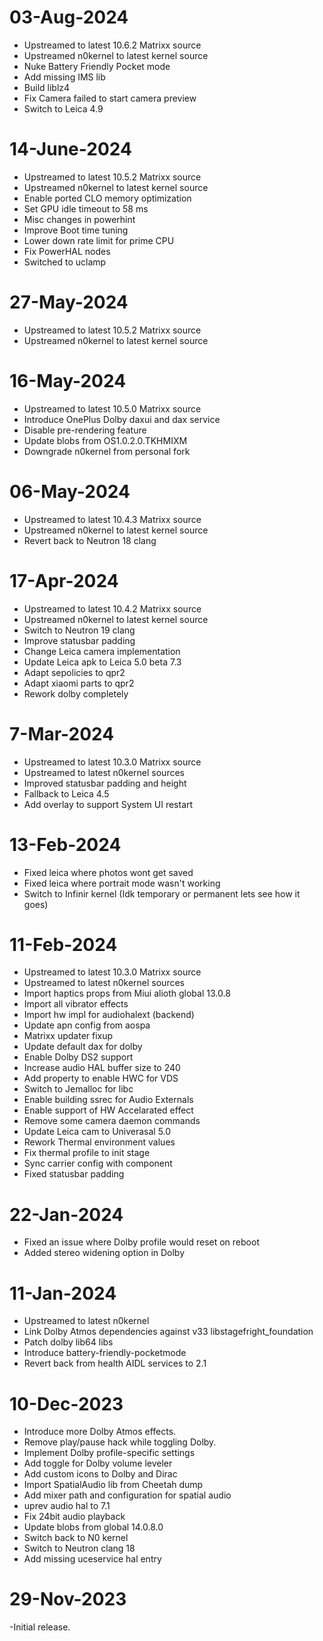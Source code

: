 # 03-Aug-2024
- Upstreamed to latest 10.6.2 Matrixx source
- Upstreamed n0kernel to latest kernel source
- Nuke Battery Friendly Pocket mode
- Add missing IMS lib
- Build liblz4
- Fix Camera failed to start camera preview
- Switch to Leica 4.9

# 14-June-2024
- Upstreamed to latest 10.5.2 Matrixx source
- Upstreamed n0kernel to latest kernel source
- Enable ported CLO memory optimization
- Set GPU idle timeout to 58 ms
- Misc changes  in powerhint
- Improve Boot time tuning
- Lower down rate limit for prime CPU 
- Fix PowerHAL nodes
- Switched to uclamp

# 27-May-2024
- Upstreamed to latest 10.5.2 Matrixx source
- Upstreamed n0kernel to latest kernel source

# 16-May-2024
- Upstreamed to latest 10.5.0 Matrixx source
- Introduce OnePlus Dolby daxui and dax service
- Disable pre-rendering feature
- Update blobs from OS1.0.2.0.TKHMIXM
- Downgrade n0kernel from personal fork

# 06-May-2024
- Upstreamed to latest 10.4.3 Matrixx source
- Upstreamed n0kernel to latest kernel source
- Revert back to Neutron 18 clang

# 17-Apr-2024
- Upstreamed to latest 10.4.2 Matrixx source
- Upstreamed n0kernel to latest kernel source
- Switch to Neutron 19 clang
- Improve statusbar padding
- Change Leica camera implementation
- Update Leica apk to Leica 5.0 beta 7.3
- Adapt sepolicies to qpr2
- Adapt xiaomi parts to qpr2
- Rework dolby completely

# 7-Mar-2024
- Upstreamed to latest 10.3.0 Matrixx source
- Upstreamed to latest n0kernel sources
- Improved statusbar padding and height
- Fallback to Leica 4.5
- Add overlay to support System UI restart

# 13-Feb-2024

- Fixed leica where photos wont get saved
- Fixed leica where portrait mode wasn't working
- Switch to Infinir kernel (Idk temporary or permanent lets see how it goes)

# 11-Feb-2024

- Upstreamed to latest 10.3.0 Matrixx source
- Upstreamed to latest n0kernel sources
- Import haptics props from Miui alioth global 13.0.8
- Import all vibrator effects
- Import hw impl for audiohalext (backend)
- Update apn config from aospa
- Matrixx updater fixup
- Update default dax for dolby
- Enable Dolby DS2 support
- Increase audio HAL buffer size to 240
- Add property to enable HWC for VDS
- Switch to Jemalloc for libc
- Enable building ssrec for Audio Externals
- Enable support of HW Accelarated effect
- Remove some camera daemon commands
- Update Leica cam to Univerasal 5.0
- Rework Thermal environment values
- Fix thermal profile to init stage
- Sync carrier config with component
- Fixed statusbar padding

# 22-Jan-2024

- Fixed an issue where Dolby profile would reset on reboot
- Added stereo widening option in Dolby

# 11-Jan-2024

- Upstreamed to latest n0kernel
- Link Dolby Atmos dependencies against v33 libstagefright_foundation
- Patch dolby lib64 libs
- Introduce battery-friendly-pocketmode
- Revert back from health AIDL services to 2.1

# 10-Dec-2023

- Introduce more Dolby Atmos effects.
- Remove play/pause hack while toggling Dolby.
- Implement Dolby profile-specific settings
- Add toggle for Dolby volume leveler
- Add custom icons to Dolby and Dirac
- Import SpatialAudio lib from Cheetah dump
- Add mixer path and configuration for spatial audio
- uprev audio hal to 7.1
- Fix 24bit audio playback
- Update blobs from global 14.0.8.0
- Switch back to N0 kernel
- Switch to Neutron clang 18
- Add missing uceservice hal entry 

# 29-Nov-2023
-Initial release.
